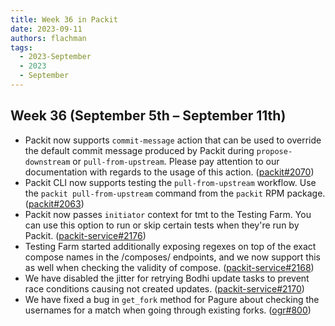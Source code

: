 ```yaml
---
title: Week 36 in Packit
date: 2023-09-11
authors: flachman
tags:
  - 2023-September
  - 2023
  - September
---
```


## Week 36 (September 5th – September 11th)

- Packit now supports `commit-message` action that can be used to override the default commit message produced by Packit during `propose-downstream` or `pull-from-upstream`. Please pay attention to our documentation with regards to the usage of this action. ([packit#2070](https://github.com/packit/packit/pull/2070))
- Packit CLI now supports testing the `pull-from-upstream` workflow.
  Use the `packit pull-from-upstream` command from the `packit` RPM package. ([packit#2063](https://github.com/packit/packit/pull/2063))
- Packit now passes `initiator` context for tmt to the Testing Farm. You can use this option to run or skip certain tests when they're run by Packit. ([packit-service#2176](https://github.com/packit/packit-service/pull/2176))
- Testing Farm started additionally exposing regexes on top of the exact compose names in the /composes/ endpoints, and we now support this as well when checking the validity of compose. ([packit-service#2168](https://github.com/packit/packit-service/pull/2168))
- We have disabled the jitter for retrying Bodhi update tasks to prevent race conditions causing not created updates. ([packit-service#2170](https://github.com/packit/packit-service/pull/2170))
- We have fixed a bug in `get_fork` method for Pagure about checking the usernames for a match when going through existing forks. ([ogr#800](https://github.com/packit/ogr/pull/800))
